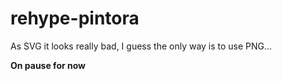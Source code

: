 # rehype-pintora

As SVG it looks really bad, I guess the only way is to use PNG...

**On pause for now**
